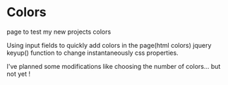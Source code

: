 Colors
======

page to test my new projects colors

Using input fields to quickly add colors in the page(html colors)
jquery keyup() function to change instantaneously css properties.

I've planned some modifications like choosing the number of colors... but not yet !
